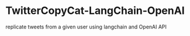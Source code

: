 # TwitterCopyCat-LangChain-OpenAI
replicate tweets from a given user using langchain and OpenAI API
